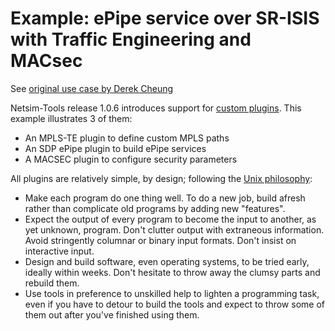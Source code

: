 # Example: ePipe service over SR-ISIS with Traffic Engineering and MACsec

See [original use case by Derek Cheung](https://medium.com/r/?url=https%3A%2F%2Fderekcheung.medium.com%2Fsegment-routing-b69f6ea2e3f5)

Netsim-Tools release 1.0.6 introduces support for [custom plugins](https://github.com/ipspace/netsim-tools/blob/master/docs/plugins.md).
This example illustrates 3 of them:
* An MPLS-TE plugin to define custom MPLS paths
* An SDP ePipe plugin to build ePipe services
* A MACSEC plugin to configure security parameters

All plugins are relatively simple, by design; following the [Unix philosophy](https://en.wikipedia.org/wiki/Unix_philosophy):
* Make each program do one thing well. To do a new job, build afresh rather than complicate old programs by adding new "features".
* Expect the output of every program to become the input to another, as yet unknown, program. Don't clutter output with extraneous information. Avoid stringently columnar or binary input formats. Don't insist on interactive input.
* Design and build software, even operating systems, to be tried early, ideally within weeks. Don't hesitate to throw away the clumsy parts and rebuild them.
* Use tools in preference to unskilled help to lighten a programming task, even if you have to detour to build the tools and expect to throw some of them out after you've finished using them.
